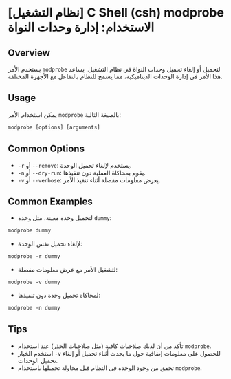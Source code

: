 # [نظام التشغيل] C Shell (csh) modprobe الاستخدام: إدارة وحدات النواة

## Overview
يستخدم الأمر `modprobe` لتحميل أو إلغاء تحميل وحدات النواة في نظام التشغيل. يساعد هذا الأمر في إدارة الوحدات الديناميكية، مما يسمح للنظام بالتفاعل مع الأجهزة المختلفة.

## Usage
يمكن استخدام الأمر `modprobe` بالصيغة التالية:

```csh
modprobe [options] [arguments]
```

## Common Options
- `-r` أو `--remove`: يستخدم لإلغاء تحميل الوحدة.
- `-n` أو `--dry-run`: يقوم بمحاكاة العملية دون تنفيذها.
- `-v` أو `--verbose`: يعرض معلومات مفصلة أثناء تنفيذ الأمر.

## Common Examples
- لتحميل وحدة معينة، مثل وحدة `dummy`:
```csh
modprobe dummy
```

- لإلغاء تحميل نفس الوحدة:
```csh
modprobe -r dummy
```

- لتشغيل الأمر مع عرض معلومات مفصلة:
```csh
modprobe -v dummy
```

- لمحاكاة تحميل وحدة دون تنفيذها:
```csh
modprobe -n dummy
```

## Tips
- تأكد من أن لديك صلاحيات كافية (مثل صلاحيات الجذر) عند استخدام `modprobe`.
- استخدم الخيار `-v` للحصول على معلومات إضافية حول ما يحدث أثناء تحميل أو إلغاء تحميل الوحدات.
- تحقق من وجود الوحدة في النظام قبل محاولة تحميلها باستخدام `modprobe`.